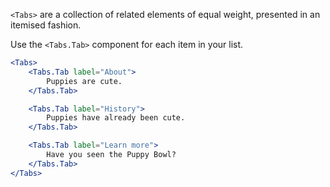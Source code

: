 `<Tabs>` are a collection of related elements of equal weight, presented in an itemised fashion.

Use the `<Tabs.Tab>` component for each item in your list.

```jsx
<Tabs>
	<Tabs.Tab label="About">
		Puppies are cute.
	</Tabs.Tab>

	<Tabs.Tab label="History">
		Puppies have already been cute.
	</Tabs.Tab>

	<Tabs.Tab label="Learn more">
		Have you seen the Puppy Bowl?
	</Tabs.Tab>
</Tabs>
